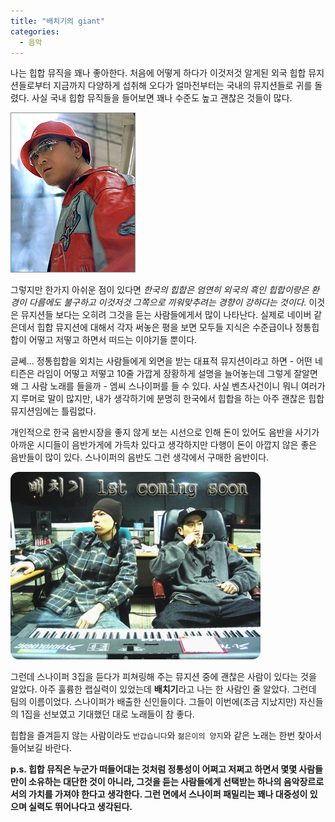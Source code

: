 ```yaml
---
title: "배치기의 giant"
categories:
  - 음악
---
```


나는 힙합 뮤직을 꽤나 좋아한다. 처음에 어떻게 하다가 이것저것 알게된 외국 힙합 뮤지션들로부터 지금까지 다양하게 섭취해 오다가 얼마전부터는 국내의 뮤지션들로 귀를 돌렸다. 사실 국내 힙합 뮤직들을 들어보면 꽤나 수준도 높고 괜찮은 것들이 많다.  
  
![](/assets/images/posts/2005/05/gk200000000077.jpg)

그렇지만 한가지 아쉬운 점이 있다면 _한국의 힙합은 엄연히 외국의 흑인 힙합이랑은 환경이 다름에도 불구하고 이것저것 그쪽으로 끼워맞추려는 경향이 강하다는 것이다._ 이것은 뮤지션들 보다는 오히려 그것을 듣는 사람들에게서 많이 나타난다. 실제로 네이버 같은데서 힙합 뮤지션에 대해서 각자 써놓은 평을 보면 모두들 지식은 수준급이나 정통힙합이 어떻고 저떻고 하면서 떠드는 이야기들 뿐이다.  
  
글쎄... 정통힙합을 외치는 사람들에게 외면을 받는 대표적 뮤지션이라고 하면 - 어떤 네티즌은 라임이 어떻고 저떻고 10줄 가깝게 장황하게 설명을 늘어놓는데 그렇게 잘알면 왜 그 사람 노래를 들을까 - 엠씨 스나이퍼를 들 수 있다. 사실 벤츠사건이니 뭐니 여러가지 루머로 말이 많지만, 내가 생각하기에 분명히 한국에서 힙합을 하는 아주 괜찮은 힙합 뮤지션임에는 틀림없다.  
  
개인적으로 한국 음반시장을 좋지 않게 보는 시선으로 인해 돈이 있어도 음반을 사기가 아까운 시디들이 음반가게에 가득차 있다고 생각하지만 다행이 돈이 아깝지 않은 좋은 음반들이 많이 있다. 스나이퍼의 음반도 그런 생각에서 구매한 음반이다.  
  
![](/assets/images/posts/2005/05/fk200000000080.jpg)

그런데 스나이퍼 3집을 듣다가 피쳐링해 주는 뮤지션 중에 괜찮은 사람이 있다는 것을 알았다. 아주 훌륭한 랩실력이 있었는데 **배치기**라고 나는 한 사람인 줄 알았다. 그런데 팀의 이름이었다. 스나이퍼가 배출한 신인들이다. 그들이 이번에(조금 지났지만) 자신들의 1집을 선보였고 기대했던 대로 노래들이 참 좋다.  
  
힙합을 즐겨듣지 않는 사람이라도 `반갑습니다`와 `젊은이의 양지`와 같은 노래는 한번 찾아서 들어보길 바란다.  

**p.s. 힙합 뮤직은 누군가 떠들어대는 것처럼 정통성이 어쩌고 저쩌고 하면서 몇몇 사람들만이 소유하는 대단한 것이 아니라, 그것을 듣는 사람들에게 선택받는 하나의 음악장르로서의 가치를 가져야 한다고 생각한다. 그런 면에서 스나이퍼 패밀리는 꽤나 대중성이 있으며 실력도 뛰어나다고 생각된다.**
